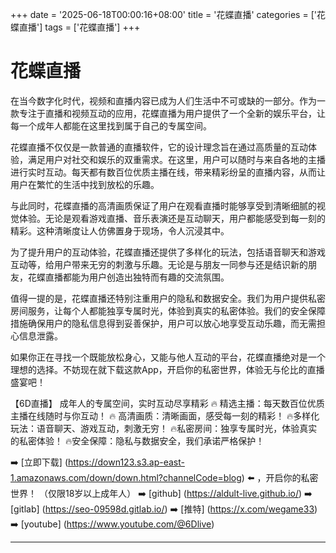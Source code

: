+++
date = '2025-06-18T00:00:16+08:00'
title = '花蝶直播'
categories = ['花蝶直播']
tags = ['花蝶直播']
+++

# 花蝶直播

在当今数字化时代，视频和直播内容已成为人们生活中不可或缺的一部分。作为一款专注于直播和视频互动的应用，花蝶直播为用户提供了一个全新的娱乐平台，让每一个成年人都能在这里找到属于自己的专属空间。

花蝶直播不仅仅是一款普通的直播软件，它的设计理念旨在通过高质量的互动体验，满足用户对社交和娱乐的双重需求。在这里，用户可以随时与来自各地的主播进行实时互动。每天都有数百位优质主播在线，带来精彩纷呈的直播内容，从而让用户在繁忙的生活中找到放松的乐趣。

与此同时，花蝶直播的高清画质保证了用户在观看直播时能够享受到清晰细腻的视觉体验。无论是观看游戏直播、音乐表演还是互动聊天，用户都能感受到每一刻的精彩。这种清晰度让人仿佛置身于现场，令人沉浸其中。

为了提升用户的互动体验，花蝶直播还提供了多样化的玩法，包括语音聊天和游戏互动等，给用户带来无穷的刺激与乐趣。无论是与朋友一同参与还是结识新的朋友，花蝶直播都能为用户创造出独特而有趣的交流氛围。

值得一提的是，花蝶直播还特别注重用户的隐私和数据安全。我们为用户提供私密房间服务，让每个人都能独享专属时光，体验到真实的私密体验。我们的安全保障措施确保用户的隐私信息得到妥善保护，用户可以放心地享受互动乐趣，而无需担心信息泄露。

如果你正在寻找一个既能放松身心，又能与他人互动的平台，花蝶直播绝对是一个理想的选择。不妨现在就下载这款App，开启你的私密世界，体验无与伦比的直播盛宴吧！

【6D直播】
成年人的专属空间，实时互动尽享精彩
🔥 精选主播：每天数百位优质主播在线随时与你互动！
🔥 高清画质：清晰画面，感受每一刻的精彩！
🔥多样化玩法：语音聊天、游戏互动，刺激无穷！
🔥私密房间：独享专属时光，体验真实的私密体验！
🔥安全保障：隐私与数据安全，我们承诺严格保护！

➡️ [立即下载] (https://down123.s3.ap-east-1.amazonaws.com/down/down.html?channelCode=blog) ⬅️ ，开启你的私密世界！ （仅限18岁以上成年人）
➡️ [github] (https://aldult-live.github.io/)
➡️ [gitlab] (https://seo-09598d.gitlab.io/)
➡️ [推特] (https://x.com/wegame33)
➡️ [youtube] (https://www.youtube.com/@6Dlive)

---

